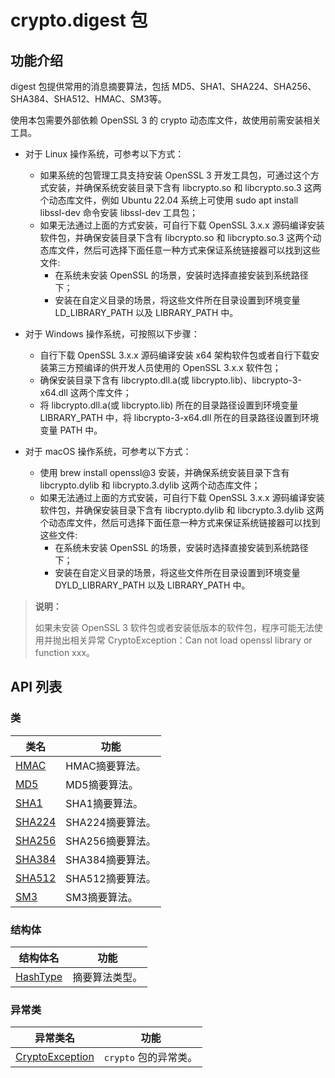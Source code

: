 # crypto.digest 包

## 功能介绍

digest 包提供常用的消息摘要算法，包括 MD5、SHA1、SHA224、SHA256、SHA384、SHA512、HMAC、SM3等。

使用本包需要外部依赖 OpenSSL 3 的 crypto 动态库文件，故使用前需安装相关工具。

- 对于 Linux 操作系统，可参考以下方式：
    - 如果系统的包管理工具支持安装 OpenSSL 3 开发工具包，可通过这个方式安装，并确保系统安装目录下含有 libcrypto.so 和 libcrypto.so.3 这两个动态库文件，例如 Ubuntu 22.04 系统上可使用 sudo apt install libssl-dev 命令安装 libssl-dev 工具包；
    - 如果无法通过上面的方式安装，可自行下载 OpenSSL 3.x.x 源码编译安装软件包，并确保安装目录下含有 libcrypto.so 和 libcrypto.so.3 这两个动态库文件，然后可选择下面任意一种方式来保证系统链接器可以找到这些文件:
        - 在系统未安装 OpenSSL 的场景，安装时选择直接安装到系统路径下；
        - 安装在自定义目录的场景，将这些文件所在目录设置到环境变量 LD_LIBRARY_PATH 以及 LIBRARY_PATH 中。

- 对于 Windows 操作系统，可按照以下步骤：
    - 自行下载 OpenSSL 3.x.x 源码编译安装 x64 架构软件包或者自行下载安装第三方预编译的供开发人员使用的 OpenSSL 3.x.x 软件包；
    - 确保安装目录下含有 libcrypto.dll.a(或 libcrypto.lib)、libcrypto-3-x64.dll 这两个库文件；
    - 将 libcrypto.dll.a(或 libcrypto.lib) 所在的目录路径设置到环境变量 LIBRARY_PATH 中，将 libcrypto-3-x64.dll 所在的目录路径设置到环境变量 PATH 中。

- 对于 macOS 操作系统，可参考以下方式：
    - 使用 brew install openssl@3 安装，并确保系统安装目录下含有 libcrypto.dylib 和 libcrypto.3.dylib 这两个动态库文件；
    - 如果无法通过上面的方式安装，可自行下载 OpenSSL 3.x.x 源码编译安装软件包，并确保安装目录下含有 libcrypto.dylib 和 libcrypto.3.dylib 这两个动态库文件，然后可选择下面任意一种方式来保证系统链接器可以找到这些文件:
        - 在系统未安装 OpenSSL 的场景，安装时选择直接安装到系统路径下；
        - 安装在自定义目录的场景，将这些文件所在目录设置到环境变量 DYLD_LIBRARY_PATH 以及 LIBRARY_PATH 中。

> **说明：**
>
> 如果未安装 OpenSSL 3 软件包或者安装低版本的软件包，程序可能无法使用并抛出相关异常 CryptoException：Can not load openssl library or function xxx。

## API 列表

### 类

|                 类名              |                功能                 |
| --------------------------------- | ---------------------------------- |
| [HMAC](./digest_package_api/digest_package_classes.md#class-hmac) | HMAC摘要算法。    |
| [MD5](./digest_package_api/digest_package_classes.md#class-md5) | MD5摘要算法。    |
| [SHA1](./digest_package_api/digest_package_classes.md#class-sha1) | SHA1摘要算法。    |
| [SHA224](./digest_package_api/digest_package_classes.md#class-sha224) | SHA224摘要算法。    |
| [SHA256](./digest_package_api/digest_package_classes.md#class-sha256) | SHA256摘要算法。    |
| [SHA384](./digest_package_api/digest_package_classes.md#class-sha384) | SHA384摘要算法。    |
| [SHA512](./digest_package_api/digest_package_classes.md#class-sha512) | SHA512摘要算法。    |
| [SM3](./digest_package_api/digest_package_classes.md#class-sm3) | SM3摘要算法。    |

### 结构体

| 结构体名                                                                                |           功能           |
|-------------------------------------------------------------------------------------| ------------------------ |
| [HashType](./digest_package_api/digest_package_structs.md#struct-hashType)                     |  摘要算法类型。 |

### 异常类

|                 异常类名              |                功能                 |
| --------------------------------- | ---------------------------------- |
| [CryptoException](./digest_package_api/digest_package_exceptions.md#class-cryptoexception) | `crypto` 包的异常类。      |
